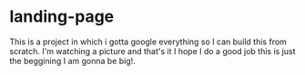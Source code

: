 # landing-page


This is a project in which i gotta google everything so I can build  this from scratch. I'm watching a picture and that's it I hope 
I do a good job this is just the beggining I am gonna be big!.
